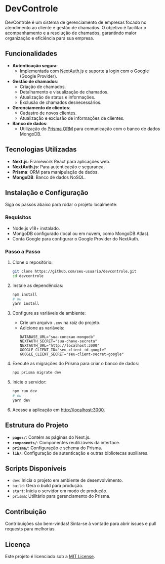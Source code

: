 # DevControle

DevControle é um sistema de gerenciamento de empresas focado no atendimento ao cliente e gestão de chamados. O objetivo é facilitar o acompanhamento e a resolução de chamados, garantindo maior organização e eficiência para sua empresa.

## Funcionalidades

- **Autenticação segura**:
  - Implementada com [NextAuth.js](https://next-auth.js.org/) e suporte a login com o Google (Google Provider).
- **Gestão de chamados**:
  - Criação de chamados.
  - Detalhamento e visualização de chamados.
  - Atualização de status e informações.
  - Exclusão de chamados desnecessários.
- **Gerenciamento de clientes**:
  - Cadastro de novos clientes.
  - Atualização e exclusão de informações de clientes.
- **Banco de dados**:
  - Utilização do [Prisma ORM](https://www.prisma.io/) para comunicação com o banco de dados MongoDB.

## Tecnologias Utilizadas

- **Next.js**: Framework React para aplicações web.
- **NextAuth.js**: Para autenticação e segurança.
- **Prisma**: ORM para manipulação de dados.
- **MongoDB**: Banco de dados NoSQL.

## Instalação e Configuração

Siga os passos abaixo para rodar o projeto localmente:

### Requisitos
- Node.js v18+ instalado.
- MongoDB configurado (local ou em nuvem, como MongoDB Atlas).
- Conta Google para configurar o Google Provider do NextAuth.

### Passo a Passo

1. Clone o repositório:

   ```bash
   git clone https://github.com/seu-usuario/devcontrole.git
   cd devcontrole
   ```

2. Instale as dependências:
   ```bash
   npm install
   # ou
   yarn install
   ```

3. Configure as variáveis de ambiente:
   - Crie um arquivo `.env` na raiz do projeto.
   - Adicione as variáveis:
     ```env
     DATABASE_URL="sua-conexao-mongodb"
     NEXTAUTH_SECRET="sua-chave-secreta"
     NEXTAUTH_URL="http://localhost:3000"
     GOOGLE_CLIENT_ID="seu-client-id-google"
     GOOGLE_CLIENT_SECRET="seu-client-secret-google"
     ```

4. Execute as migrações do Prisma para criar o banco de dados:
   ```bash
   npx prisma migrate dev
   ```

5. Inicie o servidor:
   ```bash
   npm run dev
   # ou
   yarn dev
   ```

6. Acesse a aplicação em [http://localhost:3000](http://localhost:3000).

## Estrutura do Projeto

- **`pages/`**: Contém as páginas do Next.js.
- **`components/`**: Componentes reutilizáveis da interface.
- **`prisma/`**: Configuração e schema do Prisma.
- **`lib/`**: Configuração de autenticação e outras bibliotecas auxiliares.

## Scripts Disponíveis

- `dev`: Inicia o projeto em ambiente de desenvolvimento.
- `build`: Gera o build para produção.
- `start`: Inicia o servidor em modo de produção.
- `prisma`: Utilitário para gerenciamento do Prisma.

## Contribuição

Contribuições são bem-vindas! Sinta-se à vontade para abrir issues e pull requests para melhorias.

## Licença

Este projeto é licenciado sob a [MIT License](./LICENSE).

